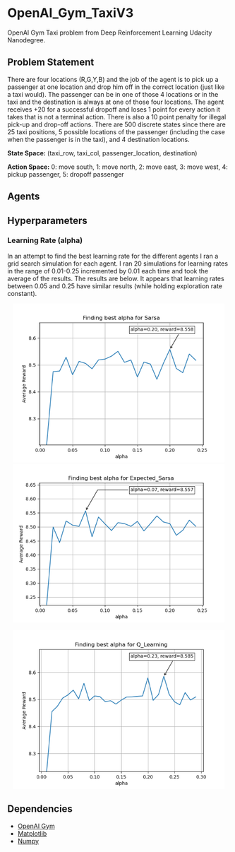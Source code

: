 # OpenAI_Gym_TaxiV3
OpenAI Gym Taxi problem from Deep Reinforcement Learning Udacity Nanodegree.

## Problem Statement

There are four locations (R,G,Y,B) and the job of the agent is to pick up a passenger at one location and drop him off in the correct location (just like a taxi would). The passenger can be in one of those 4 locations or in the taxi and the destination is always at one of those four locations. The agent receives +20 for a successful dropoff and loses 1 point for every action it takes that is not a terminal action. There is also a 10 point penalty for illegal pick-up and drop-off actions. There are 500 discrete states since there are 25 taxi positions, 5 possible locations of the passenger (including the case when the passenger is in the taxi), and 4 destination locations.

**State Space:** (taxi_row, taxi_col, passenger_location, destination)

**Action Space:** 
    0: move south,
    1: move north,
    2: move east,
    3: move west,
    4: pickup passenger,
    5: dropoff passenger

## Agents

## Hyperparameters
### Learning Rate (alpha)
In an attempt to find the best learning rate for the different agents I ran a grid search simulation for each agent. I ran 20 simulations for learning rates in the range of 0.01-0.25 incremented by 0.01 each time and took the average of the results. The results are below. It appears that learning rates between 0.05 and 0.25 have similar results (while holding exploration rate constant).

<p align="center">
    <img src="/images/Sarsa.png" width="480" height="360">
    <img src="/images/Expected_Sarsa.png" width="480" height="360">
</p>
<p align="center">
    <img src="/images/Q_Learning.png" width="480" height="360">
</p>

## Dependencies
  * [OpenAI Gym](https://gym.openai.com/) 
  * [Matplotlib](https://matplotlib.org/)
  * [Numpy](https://numpy.org/)
  
